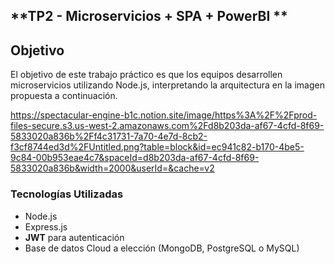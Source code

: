 ## **TP2 - Microservicios + SPA + PowerBI **

## **Objetivo**
El objetivo de este trabajo práctico es que los equipos desarrollen microservicios utilizando Node.js, interpretando la arquitectura en la imagen propuesta a continuación.

https://spectacular-engine-b1c.notion.site/image/https%3A%2F%2Fprod-files-secure.s3.us-west-2.amazonaws.com%2Fd8b203da-af67-4cfd-8f69-5833020a836b%2Ff4c31731-7a70-4e7d-8cb2-f3cf8744ed3d%2FUntitled.png?table=block&id=ec941c82-b170-4be5-9c84-00b953eae4c7&spaceId=d8b203da-af67-4cfd-8f69-5833020a836b&width=2000&userId=&cache=v2

### **Tecnologías Utilizadas**
- Node.js
- Express.js
- **JWT** para autenticación
- Base de datos Cloud a elección (MongoDB, PostgreSQL o MySQL)
